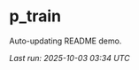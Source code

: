 # p_train

Auto-updating README demo.

<!--START_SECTION:status-->
_Last run: 2025-10-03 03:34 UTC_
<!--END_SECTION:status-->




















































































































































































































































































































































































































































































































































































































































































































































































































































































































































